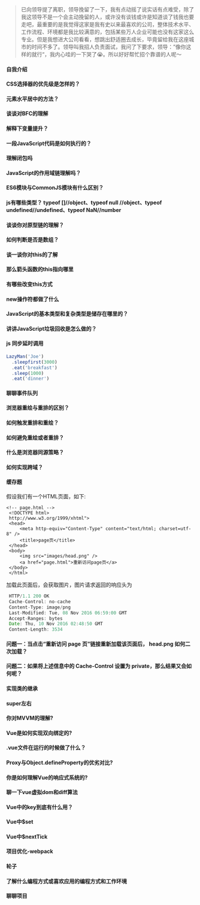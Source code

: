 > 已向领导提了离职，领导挽留了一下，我有点动摇了说实话有点难受，除了我这领导不是一个会主动挽留的人，或许没有谈钱或许是知道谈了钱我也要走吧，最重要的是我觉得这家是我有史以来最喜欢的公司，整体技术水平、工作流程、环境都是我比较满意的，包括某些万人企业可能也没有这家这么专业。但是我想进大公司看看，想跳出舒适圈去成长，毕竟留给我在这座城市的时间不多了。领导叫我招人负责面试，我问了下要求，领导：”像你这样的就行“，我内心哇的一下哭了😭。所以好好帮忙招个靠谱的人呢～

#### 自我介绍
#### CSS选择器的优先级是怎样的？
#### 元素水平居中的方法？
#### 谈谈对BFC的理解
#### 解释下变量提升？
#### 一段JavaScript代码是如何执行的？
#### 理解闭包吗
#### JavaScript的作用域链理解吗？
#### ES6模块与CommonJS模块有什么区别？
#### js有哪些类型？ typeof []//object、typeof null //object、typeof undefined//undefined、typeof NaN//number
#### 谈谈你对原型链的理解？
#### 如何判断是否是数组？
#### 谈一谈你对this的了解
#### 那么箭头函数的this指向哪里
#### 有哪些改变this方式
#### new操作符都做了什么
#### JavaScript的基本类型和复杂类型是储存在哪里的？
#### 讲讲JavaScript垃圾回收是怎么做的？
#### js 同步延时调用
``` js
LazyMan('Joe')
  .sleepfirst(3000)
  .eat('breakfast')
  .sleep(1000)
  .eat('dinner')

```
#### 聊聊事件队列
#### 浏览器重绘与重排的区别？
#### 如何触发重排和重绘？
#### 如何避免重绘或者重排？
#### 什么是浏览器同源策略？
#### 如何实现跨域？
#### 缓存题
假设我们有一个HTML页面，如下:
``` vue
<!-- page.html -->
 <!DOCTYPE html>
 http://www.w3.org/1999/xhtml">
 <head>
     <meta http-equiv="Content-Type" content="text/html; charset=utf-8" />
     <title>page页</title>
 </head>
 <body>
     <img src="images/head.png" />
     <a href="page.html">重新访问page页</a>
 </body>
 </html>
```
加载此页面后，会获取图片，图片请求返回的响应头为
``` js
 HTTP/1.1 200 OK
 Cache-Control: no-cache
 Content-Type: image/png
 Last-Modified: Tue, 08 Nov 2016 06:59:00 GMT
 Accept-Ranges: bytes
 Date: Thu, 10 Nov 2016 02:48:50 GMT
 Content-Length: 3534
 ```
 #### 问题一：当点击“重新访问 page 页”链接重新加载该页面后， head.png 如何二次加载？
 #### 问题二：如果将上述信息中的 Cache-Control 设置为 private，那么结果又会如何呢？
 #### 实现类的继承
 #### super左右
 #### 你对MVVM的理解?
 #### Vue是如何实现双向绑定的?
 #### .vue文件在运行的时候做了什么？
 #### Proxy与Object.defineProperty的优劣对比?
 #### 你是如何理解Vue的响应式系统的?
 #### 聊一下vue虚拟dom和diff算法
 #### Vue中的key到底有什么用？
 #### Vue中$set
 #### Vue中$nextTick
 #### 项目优化-webpack
 #### 轮子
 #### 了解什么编程方式或喜欢应用的编程方式和工作环境
 #### 聊聊项目